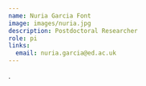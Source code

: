 ```yaml
---
name: Nuria Garcia Font
image: images/nuria.jpg
description: Postdoctoral Researcher
role: pi
links:
  email: nuria.garcia@ed.ac.uk
---
```


.
